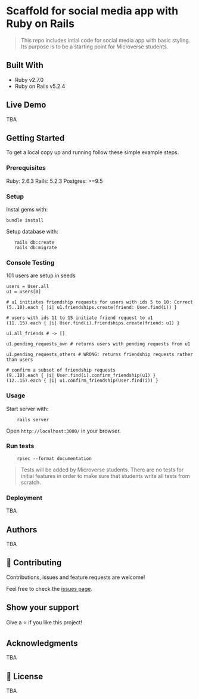 # Scaffold for social media app with Ruby on Rails

> This repo includes intial code for social media app with basic styling. Its purpose is to be a starting point for Microverse students.

## Built With

- Ruby v2.7.0
- Ruby on Rails v5.2.4

## Live Demo

TBA


## Getting Started

To get a local copy up and running follow these simple example steps.

### Prerequisites

Ruby: 2.6.3
Rails: 5.2.3
Postgres: >=9.5

### Setup

Instal gems with:

```
bundle install
```

Setup database with:

```
   rails db:create
   rails db:migrate
```

### Console Testing

101 users are setup in seeds

```
users = User.all
u1 = users[0]

# u1 initiates friendship requests for users with ids 5 to 10: Correct
(5..10).each { |i| u1.friendships.create(friend: User.find(i)) }

# users with ids 11 to 15 initiate friend request to u1
(11..15).each { |i| User.find(i).friendships.create(friend: u1) }

u1.all_friends # -> []

u1.pending_requests_own # returns users with pending requests from u1

u1.pending_requests_others # WRONG: returns friendship requests rather than users

# confirm a subset of friendship requests
(9..10).each { |i| User.find(i).confirm_friendship(u1) }
(12..15).each { |i| u1.confirm_friendship(User.find(i)) }

```

### Usage

Start server with:

```
    rails server
```

Open `http://localhost:3000/` in your browser.

### Run tests

```
    rpsec --format documentation
```

> Tests will be added by Microverse students. There are no tests for initial features in order to make sure that students write all tests from scratch.

### Deployment

TBA

## Authors

TBA

## 🤝 Contributing

Contributions, issues and feature requests are welcome!

Feel free to check the [issues page](issues/).

## Show your support

Give a ⭐️ if you like this project!

## Acknowledgments

TBA

## 📝 License

TBA

